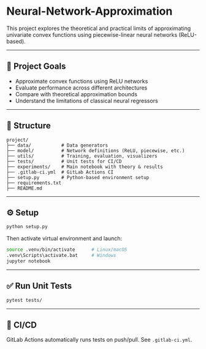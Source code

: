 # Neural-Network-Approximation

This project explores the theoretical and practical limits of approximating univariate convex functions using piecewise-linear neural networks (ReLU-based).

---

## 🧠 Project Goals

- Approximate convex functions using ReLU networks
- Evaluate performance across different architectures
- Compare with theoretical approximation bounds
- Understand the limitations of classical neural regressors

---

## 📁 Structure

```
project/
├── data/           # Data generators
├── model/          # Network definitions (ReLU, piecewise, etc.)
├── utils/          # Training, evaluation, visualizers
├── tests/          # Unit tests for CI/CD
├── experiments/    # Main notebook with theory & results
├── .gitlab-ci.yml  # GitLab Actions CI
├── setup.py        # Python-based environment setup
├── requirements.txt
├── README.md
```

---

## ⚙️ Setup

```bash
python setup.py
```

Then activate virtual environment and launch:

```bash
source .venv/bin/activate      # Linux/macOS
.venv\Scripts\activate.bat     # Windows
jupyter notebook
```

---

## ✅ Run Unit Tests

```bash
pytest tests/
```

---

## 📌 CI/CD

GitLab Actions automatically runs tests on push/pull. See `.gitlab-ci.yml`.